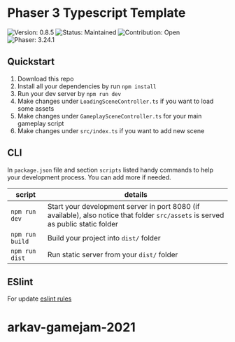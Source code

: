 # Phaser 3 Typescript Template

<img src='https://img.shields.io/badge/Version-0.8.5-brightgreen'  alt="Version: 0.8.5"/>
<img src='https://img.shields.io/badge/Status-Maintained-brightgreen'  alt="Status: Maintained"/>
<img src='https://img.shields.io/badge/Contribution-Open-brightgreen'  alt="Contribution: Open"/>
<img src='https://img.shields.io/badge/Phaser-3.24.1-blue'  alt="Phaser: 3.24.1"/>

## Quickstart

1. Download this repo
2. Install all your dependencies by run `npm install`
3. Run your dev server by `npm run dev`
4. Make changes under `LoadingSceneController.ts` if you want to load some assets
5. Make changes under `GameplaySceneController.ts` for your main gameplay script
6. Make changes under `src/index.ts` if you want to add new scene

## CLI

In `package.json` file and section `scripts` listed handy commands to help your development process. You can add more if needed.

| script | details |
| ------ | ------- |
| `npm run dev` | Start your development server in port 8080 (if available), also notice that folder `src/assets` is served as public static folder
| `npm run build` | Build your project into `dist/` folder
| `npm run dist` | Run static server from your `dist/` folder

## ESlint

For update [eslint rules](https://github.com/typescript-eslint/typescript-eslint/tree/master/packages/eslint-plugin/docs/rules)
# arkav-gamejam-2021

